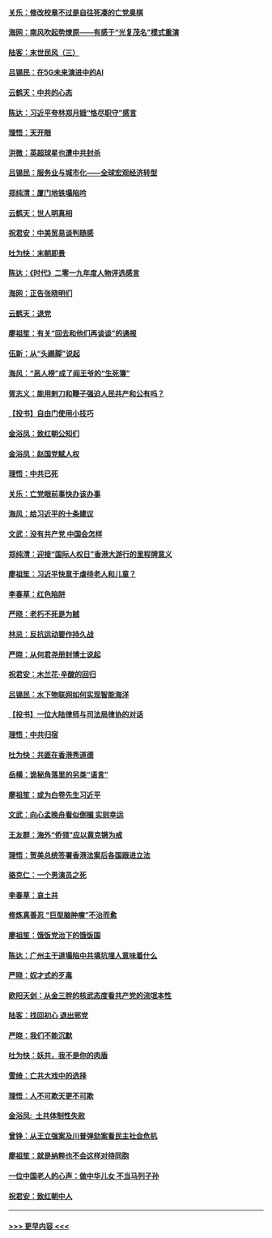 #### [关乐：修改校章不过是自往死凑的亡党臭棋](../pages/nsc993/n11735097.md?t=12211001) 
#### [海网：南风吹起势燎原——有感于“光复茂名”模式重演](../pages/nsc993/n11732308.md?t=12211001) 
#### [陆客：末世民风（三）](../pages/nsc993/n11732211.md?t=12211001) 
#### [吕锡民：在5G未来演进中的AI](../pages/nsc993/n11730010.md?t=12211001) 
#### [云鹤天：中共的心态](../pages/nsc993/n11729906.md?t=12211001) 
#### [陈达：习近平夸林郑月娥“恪尽职守”感言](../pages/nsc993/n11729881.md?t=12211001) 
#### [理悟：天开眼](../pages/nsc993/n11729699.md?t=12211001) 
#### [洪微：英超球星也遭中共封杀](../pages/nsc993/n11727243.md?t=12211001) 
#### [吕锡民：服务业与城市化——全球宏观经济转型](../pages/nsc993/n11725845.md?t=12211001) 
#### [郑纯清：厦门地铁塌陷吟](../pages/nsc993/n11725813.md?t=12211001) 
#### [云鹤天：世人明真相](../pages/nsc993/n11725621.md?t=12211001) 
#### [祝君安：中美贸易谈判随感](../pages/nsc993/n11725609.md?t=12211001) 
#### [吐为快：末朝即景](../pages/nsc993/n11723365.md?t=12211001) 
#### [陈达：《时代》二零一九年度人物评选感言](../pages/nsc993/n11723337.md?t=12211001) 
#### [海网：正告张晓明们](../pages/nsc993/n11723228.md?t=12211001) 
#### [云鹤天：退党](../pages/nsc993/n11723056.md?t=12211001) 
#### [廖祖笙：有关“回去和他们再谈谈”的通报](../pages/nsc993/n11722442.md?t=12211001) 
#### [伍新：从“头踢脚”说起](../pages/nsc993/n11722429.md?t=12211001) 
#### [海风：“恶人榜”成了阎王爷的“生死簿”](../pages/nsc993/n11722272.md?t=12211001) 
#### [胥志义：能用剌刀和鞭子强迫人民共产和公有吗？](../pages/nsc993/n11720569.md?t=12211001) 
#### [【投书】自由门使用小技巧](../pages/nsc993/n11720180.md?t=12211001) 
#### [金浴凤：致红朝公知们](../pages/nsc993/n11720563.md?t=12211001) 
#### [金浴凤：赵国党赋人权](../pages/nsc993/n11720533.md?t=12211001) 
#### [理悟：中共已死](../pages/nsc993/n11720233.md?t=12211001) 
#### [关乐：亡党眼前事快办该办事](../pages/nsc993/n11719160.md?t=12211001) 
#### [海风：给习近平的十条建议](../pages/nsc993/n11717616.md?t=12211001) 
#### [文武：没有共产党 中国会怎样](../pages/nsc993/n11717584.md?t=12211001) 
#### [郑纯清：迎接“国际人权日”香港大游行的里程牌意义](../pages/nsc993/n11717417.md?t=12211001) 
#### [廖祖笙：习近平快意于虐待老人和儿童？](../pages/nsc993/n11715313.md?t=12211001) 
#### [李春草：红色陷阱](../pages/nsc993/n11715029.md?t=12211001) 
#### [严晓：老朽不死是为贼](../pages/nsc993/n11712910.md?t=12211001) 
#### [林忌：反抗运动要作持久战](../pages/nsc993/n11712623.md?t=12211001) 
#### [严晓：从何君尧册封博士说起](../pages/nsc993/n11712465.md?t=12211001) 
#### [祝君安：木兰花·辛酸的回归](../pages/nsc993/n11712381.md?t=12211001) 
#### [吕锡民：水下物联网如何实现智能海洋](../pages/nsc993/n11711158.md?t=12211001) 
#### [【投书】一位大陆律师与司法局律协的对话](../pages/nsc993/n11709675.md?t=12211001) 
#### [理悟：中共归宿](../pages/nsc993/n11710059.md?t=12211001) 
#### [吐为快：共匪在香港秀道德](../pages/nsc993/n11709979.md?t=12211001) 
#### [岳横：诡秘角落里的另类“语言”](../pages/nsc993/n11709792.md?t=12211001) 
#### [廖祖笙：或为白卷先生习近平](../pages/nsc993/n11708330.md?t=12211001) 
#### [文武：向心孟晚舟看似倒楣 实则幸运](../pages/nsc993/n11708236.md?t=12211001) 
#### [王友群：海外“侨领”应以黄克锵为戒](../pages/nsc993/n11706176.md?t=12211001) 
#### [理悟：贺美总统签署香港法案后各国跟进立法](../pages/nsc993/n11706853.md?t=12211001) 
#### [骆克仁：一个男演员之死](../pages/nsc993/n11706677.md?t=12211001) 
#### [李春草：哀土共](../pages/nsc993/n11706255.md?t=12211001) 
#### [修炼真善忍 “巨型脑肿瘤”不治而愈](../pages/nsc993/n11705340.md?t=12211001) 
#### [廖祖笙：饿饭党治下的饿饭国](../pages/nsc993/n11705085.md?t=12211001) 
#### [陈达：广州主干道塌陷中共填坑埋人意味着什么](../pages/nsc993/n11705046.md?t=12211001) 
#### [严晓：奴才式的歹毒](../pages/nsc993/n11704826.md?t=12211001) 
#### [欧阳天剑：从金三胖的核武态度看共产党的流氓本性](../pages/nsc993/n11702238.md?t=12211001) 
#### [陆客：找回初心 退出邪党](../pages/nsc993/n11702213.md?t=12211001) 
#### [严晓：我们不能沉默](../pages/nsc993/n11702110.md?t=12211001) 
#### [吐为快：妖共，我不是你的肉盾](../pages/nsc993/n11701366.md?t=12211001) 
#### [雪绮：亡共大戏中的选择](../pages/nsc993/n11699922.md?t=12211001) 
#### [理悟：人不可欺天更不可欺](../pages/nsc993/n11699657.md?t=12211001) 
#### [金浴凤:  土共体制性失败](../pages/nsc993/n11699361.md?t=12211001) 
#### [曾铮：从王立强案及川普弹劾案看民主社会危机](../pages/nsc993/n11699318.md?t=12211001) 
#### [廖祖笙：就是纳粹也不会这样对待同胞](../pages/nsc993/n11697658.md?t=12211001) 
#### [一位中国老人的心声：做中华儿女 不当马列子孙](../pages/nsc993/n11697525.md?t=12211001) 
#### [祝君安：致红朝中人](../pages/nsc993/n11697518.md?t=12211001) 

----
#### [ >>> 更早内容 <<< ](../indexes/nsc993-earlier.md)
